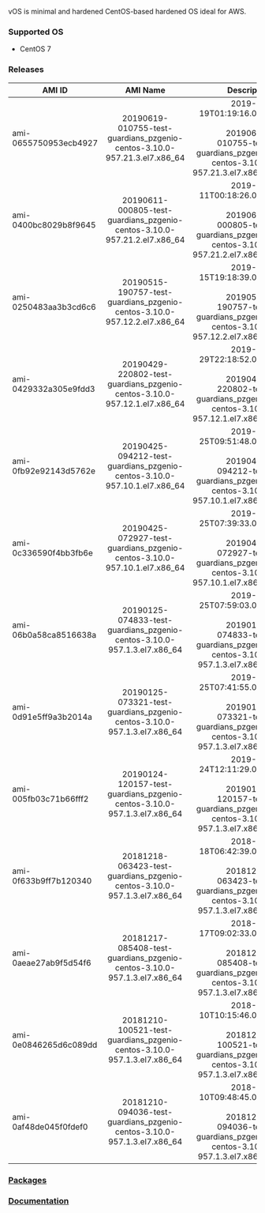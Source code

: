 vOS is minimal and hardened CentOS-based hardened OS ideal for AWS.

### Supported OS
- CentOS 7

### Releases

| AMI ID | AMI Name | Description |
| ------------- |:-------------:| -----:|
| ami-0655750953ecb4927 | 20190619-010755-test-guardians_pzgenio-centos-3.10.0-957.21.3.el7.x86_64 | 2019-06-19T01:19:16.000Z<br><br>20190619-010755-test-guardians_pzgenio-centos-3.10.0-957.21.3.el7.x86_64 |
| ami-0400bc8029b8f9645 | 20190611-000805-test-guardians_pzgenio-centos-3.10.0-957.21.2.el7.x86_64 | 2019-06-11T00:18:26.000Z<br><br>20190611-000805-test-guardians_pzgenio-centos-3.10.0-957.21.2.el7.x86_64 |
| ami-0250483aa3b3cd6c6 | 20190515-190757-test-guardians_pzgenio-centos-3.10.0-957.12.2.el7.x86_64 | 2019-05-15T19:18:39.000Z<br><br>20190515-190757-test-guardians_pzgenio-centos-3.10.0-957.12.2.el7.x86_64 |
| ami-0429332a305e9fdd3 | 20190429-220802-test-guardians_pzgenio-centos-3.10.0-957.12.1.el7.x86_64 | 2019-04-29T22:18:52.000Z<br><br>20190429-220802-test-guardians_pzgenio-centos-3.10.0-957.12.1.el7.x86_64 |
| ami-0fb92e92143d5762e | 20190425-094212-test-guardians_pzgenio-centos-3.10.0-957.10.1.el7.x86_64 | 2019-04-25T09:51:48.000Z<br><br>20190425-094212-test-guardians_pzgenio-centos-3.10.0-957.10.1.el7.x86_64 |
| ami-0c336590f4bb3fb6e | 20190425-072927-test-guardians_pzgenio-centos-3.10.0-957.10.1.el7.x86_64 | 2019-04-25T07:39:33.000Z<br><br>20190425-072927-test-guardians_pzgenio-centos-3.10.0-957.10.1.el7.x86_64 |
| ami-06b0a58ca8516638a | 20190125-074833-test-guardians_pzgenio-centos-3.10.0-957.1.3.el7.x86_64 | 2019-01-25T07:59:03.000Z<br><br>20190125-074833-test-guardians_pzgenio-centos-3.10.0-957.1.3.el7.x86_64 |
| ami-0d91e5ff9a3b2014a | 20190125-073321-test-guardians_pzgenio-centos-3.10.0-957.1.3.el7.x86_64 | 2019-01-25T07:41:55.000Z<br><br>20190125-073321-test-guardians_pzgenio-centos-3.10.0-957.1.3.el7.x86_64 |
| ami-005fb03c71b66fff2 | 20190124-120157-test-guardians_pzgenio-centos-3.10.0-957.1.3.el7.x86_64 | 2019-01-24T12:11:29.000Z<br><br>20190124-120157-test-guardians_pzgenio-centos-3.10.0-957.1.3.el7.x86_64 |
| ami-0f633b9ff7b120340 | 20181218-063423-test-guardians_pzgenio-centos-3.10.0-957.1.3.el7.x86_64 | 2018-12-18T06:42:39.000Z<br><br>20181218-063423-test-guardians_pzgenio-centos-3.10.0-957.1.3.el7.x86_64 |
| ami-0aeae27ab9f5d54f6 | 20181217-085408-test-guardians_pzgenio-centos-3.10.0-957.1.3.el7.x86_64 | 2018-12-17T09:02:33.000Z<br><br>20181217-085408-test-guardians_pzgenio-centos-3.10.0-957.1.3.el7.x86_64 |
| ami-0e0846265d6c089dd | 20181210-100521-test-guardians_pzgenio-centos-3.10.0-957.1.3.el7.x86_64 | 2018-12-10T10:15:46.000Z<br><br>20181210-100521-test-guardians_pzgenio-centos-3.10.0-957.1.3.el7.x86_64 |
| ami-0af48de045f0fdef0 | 20181210-094036-test-guardians_pzgenio-centos-3.10.0-957.1.3.el7.x86_64 | 2018-12-10T09:48:45.000Z<br><br>20181210-094036-test-guardians_pzgenio-centos-3.10.0-957.1.3.el7.x86_64 |

### [Packages](https://github.com/VoyagerInnovations/hardened1-packages/blob/master/packages.txt)
### [Documentation](vos-documentation.md)
